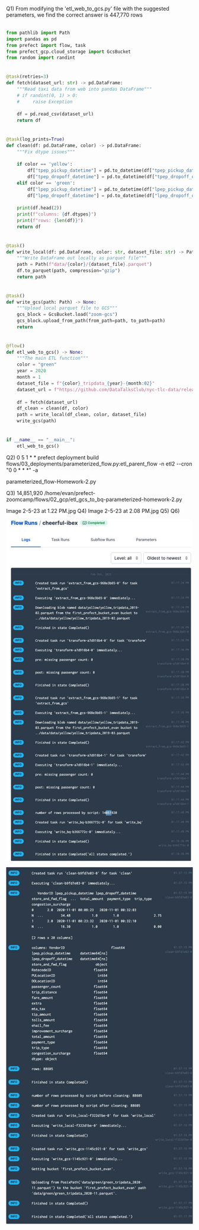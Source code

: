 Q1) From modifying the 'etl_web_to_gcs.py' file with the suggested perameters, we find the correct answer is 447,770 rows

``` python

from pathlib import Path
import pandas as pd
from prefect import flow, task
from prefect_gcp.cloud_storage import GcsBucket
from random import randint


@task(retries=3)
def fetch(dataset_url: str) -> pd.DataFrame:
    """Read taxi data from web into pandas DataFrame"""
    # if randint(0, 1) > 0:
    #     raise Exception

    df = pd.read_csv(dataset_url)
    return df


@task(log_prints=True)
def clean(df: pd.DataFrame, color) -> pd.DataFrame:
    """Fix dtype issues"""

    if color == 'yellow':
        df["tpep_pickup_datetime"] = pd.to_datetime(df["tpep_pickup_datetime"])
        df["tpep_dropoff_datetime"] = pd.to_datetime(df["tpep_dropoff_datetime"])
    elif color == 'green':
        df["lpep_pickup_datetime"] = pd.to_datetime(df["lpep_pickup_datetime"])
        df["lpep_dropoff_datetime"] = pd.to_datetime(df["lpep_dropoff_datetime"])
        
    print(df.head(2))
    print(f"columns: {df.dtypes}")
    print(f"rows: {len(df)}")
    return df


@task()
def write_local(df: pd.DataFrame, color: str, dataset_file: str) -> Path:
    """Write DataFrame out locally as parquet file"""
    path = Path(f"data/{color}/{dataset_file}.parquet")
    df.to_parquet(path, compression="gzip")
    return path


@task()
def write_gcs(path: Path) -> None:
    """Upload local parquet file to GCS"""
    gcs_block = GcsBucket.load("zoom-gcs")
    gcs_block.upload_from_path(from_path=path, to_path=path)
    return


@flow()
def etl_web_to_gcs() -> None:
    """The main ETL function"""
    color = "green"
    year = 2020
    month = 1
    dataset_file = f"{color}_tripdata_{year}-{month:02}"
    dataset_url = f"https://github.com/DataTalksClub/nyc-tlc-data/releases/download/{color}/{dataset_file}.csv.gz"

    df = fetch(dataset_url)
    df_clean = clean(df, color)
    path = write_local(df_clean, color, dataset_file)
    write_gcs(path)


if __name__ == "__main__":
    etl_web_to_gcs()


```






Q2) 0 5 1 * *  prefect deployment build flows/03_deployments/parameterized_flow.py:etl_parent_flow -n etl2 --cron "0 0 * * *" -a 

parameterized_flow-Homework-2.py






Q3) 14,851,920 /home/evan/prefect-zoomcamp/flows/02_gcp/etl_gcs_to_bq-parameterized-homework-2.py

Image 2-5-23 at 1.22 PM.jpg
Q4)
Image 2-5-23 at 2.08 PM.jpg
Q5)
Q6)





![Q3](homework2-question3-image.jpeg)


![Q3](homework2-question4-image.jpeg)
